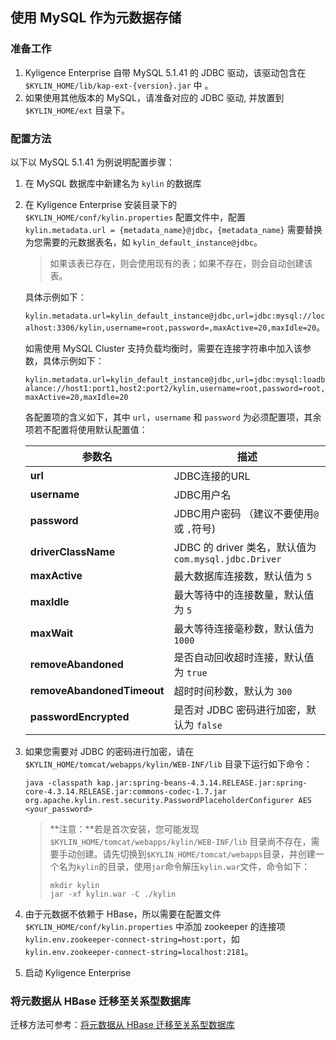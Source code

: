 ## 使用 MySQL 作为元数据存储

### 准备工作

1. Kyligence Enterprise 自带 MySQL 5.1.41 的 JDBC 驱动，该驱动包含在 `$KYLIN_HOME/lib/kap-ext-{version}.jar` 中 。
2. 如果使用其他版本的 MySQL，请准备对应的 JDBC 驱动, 并放置到 `$KYLIN_HOME/ext` 目录下。

### 配置方法
以下以 MySQL 5.1.41 为例说明配置步骤：
1. 在 MySQL 数据库中新建名为 `kylin` 的数据库

2. 在 Kyligence Enterprise 安装目录下的 `$KYLIN_HOME/conf/kylin.properties` 配置文件中，配置 `kylin.metadata.url = {metadata_name}@jdbc`，`{metadata_name}` 需要替换为您需要的元数据表名，如 `kylin_default_instance@jdbc`。

   > 如果该表已存在，则会使用现有的表；如果不存在，则会自动创建该表。

   具体示例如下：

   `kylin.metadata.url=kylin_default_instance@jdbc,url=jdbc:mysql://localhost:3306/kylin,username=root,password=,maxActive=20,maxIdle=20`。

   如需使用 MySQL Cluster 支持负载均衡时，需要在连接字符串中加入该参数，具体示例如下：

   `kylin.metadata.url=kylin_default_instance@jdbc,url=jdbc:mysql:loadbalance://host1:port1,host2:port2/kylin,username=root,password=root,maxActive=20,maxIdle=20`

   各配置项的含义如下，其中 `url`，`username` 和 `password` 为必须配置项，其余项若不配置将使用默认配置值：


   | 参数名       | 描述                                                                |
   | -------------------------- | ----------------------------------------------------- |
   | **url**                    | JDBC连接的URL                                         |
   | **username**               | JDBC用户名                                            |
   | **password**               | JDBC用户密码 （建议不要使用`@`或 `,`符号)             |
   | **driverClassName**        | JDBC 的 driver 类名，默认值为 `com.mysql.jdbc.Driver` |
   | **maxActive**              | 最大数据库连接数，默认值为 `5`                        |
   | **maxIdle**                | 最大等待中的连接数量，默认值为 `5`                    |
   | **maxWait**                | 最大等待连接毫秒数，默认值为 `1000`                   |
   | **removeAbandoned**        | 是否自动回收超时连接，默认值为 `true`                 |
   | **removeAbandonedTimeout** | 超时时间秒数，默认为 `300`                            |
   | **passwordEncrypted**      | 是否对 JDBC 密码进行加密，默认为 `false`              |

3. 如果您需要对 JDBC 的密码进行加密，请在 `$KYLIN_HOME/tomcat/webapps/kylin/WEB-INF/lib` 目录下运行如下命令：

   ```shell
   java -classpath kap.jar:spring-beans-4.3.14.RELEASE.jar:spring-core-4.3.14.RELEASE.jar:commons-codec-1.7.jar org.apache.kylin.rest.security.PasswordPlaceholderConfigurer AES <your_password>
   ```

   > **注意：**若是首次安装，您可能发现 `$KYLIN_HOME/tomcat/webapps/kylin/WEB-INF/lib` 目录尚不存在，需要手动创建。请先切换到`$KYLIN_HOME/tomcat/webapps`目录，并创建一个名为`kylin`的目录，使用`jar`命令解压`kylin.war`文件，命令如下：
   >
   > ```
   > mkdir kylin
   > jar -xf kylin.war -C ./kylin
   > ```

4. 由于元数据不依赖于 HBase，所以需要在配置文件 `$KYLIN_HOME/conf/kylin.properties` 中添加 zookeeper 的连接项 `kylin.env.zookeeper-connect-string=host:port`，如 `kylin.env.zookeeper-connect-string=localhost:2181`。

5. 启动 Kyligence Enterprise

### 将元数据从 HBase 迁移至关系型数据库

迁移方法可参考：[将元数据从 HBase 迁移至关系型数据库](../rdbms_metastore/migrate_metastore_to_rdbms.cn.md)

